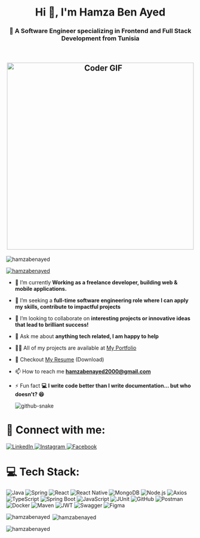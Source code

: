 <h1 align="center">Hi 👋, I'm Hamza Ben Ayed</h1>
<h3 align="center">🚀 A Software Engineer specializing in Frontend and Full Stack Development from Tunisia</h3>

<h2 align="center">
 <abc>
  <br>
    <img src="https://media.giphy.com/media/SWoSkN6DxTszqIKEqv/giphy.gif" alt="Coder GIF" width="500">
 </abc>
</h2> 
<p align="left"> <img src="https://komarev.com/ghpvc/?username=hamzabenayed&label=Profile%20views&color=0e75b6&style=flat" alt="hamzabenayed" /> </p>

<p align="left"> <a href="https://github.com/ryo-ma/github-profile-trophy"><img src="https://github-profile-trophy.vercel.app/?username=hamzabenayed" alt="hamzabenayed" /></a> </p>

- 🔭 I’m currently  **Working as a freelance developer, building web & mobile applications.**

- 👯 I’m seeking a **full-time software engineering role where I can apply my skills, contribute to impactful projects**
  
- 🤝 I’m looking to collaborate on **interesting projects or innovative ideas that lead to brilliant success!**
  
- 💬   Ask me about **anything tech related, I am happy to help**

- 👨‍💻 All of my projects are available at [My Portfolio](https://hamzabenayed.github.io/Portfolio---Hamza-Ben-Ayed/)

- 📄 Checkout [My Resume](Resume_Ben_Ayed_Hamza.pdf) (Download)
  
- 📫 How to reach me **hamzabenayed2000@gmail.com**
  
- ⚡ Fun fact **💻 I write code better than I write documentation... but who doesn't? 😆**

  <picture>
  <source media="(prefers-color-scheme: dark)" srcset="https://raw.githubusercontent.com/tobiasmeyhoefer/tobiasmeyhoefer/output/github-snake-dark.svg" />
  <source media="(prefers-color-scheme: light)" srcset="https://raw.githubusercontent.com/tobiasmeyhoefer/tobiasmeyhoefer/output/github-snake.svg" />
  <img alt="github-snake" src="https://raw.githubusercontent.com/tobiasmeyhoefer/tobiasmeyhoefer/output/github-snake.svg" />
</picture>

# 📱 Connect with me:
<p align="Left">
  
  <a href="https://www.linkedin.com/in/hamza-ben-ayed-307ab223b/" target="_blank">
    <img src="https://img.shields.io/badge/linkedin-%230077B5.svg?&style=for-the-badge&logo=linkedin&logoColor=white&color=071A2C" alt="LinkedIn"/>
  </a>
  <a href="https://www.instagram.com/ben_ayed_hamza/" target="_blank">
    <img src="https://img.shields.io/badge/instagram-%23E4405F.svg?&style=for-the-badge&logo=instagram&logoColor=white&color=071A2C" alt="Instagram"/>
  </a>
  
  <a href="https://www.facebook.com/hamzusssssss" target="_blank">
    <img src="https://img.shields.io/badge/facebook-%231877F2.svg?&style=for-the-badge&logo=facebook&logoColor=white&color=071A2C" alt="Facebook"/>
  </a>
</p>




# 💻 Tech Stack:
![Java](https://img.shields.io/badge/java-%23ED8B00.svg?style=for-the-badge&logo=openjdk&logoColor=white) ![Spring](https://img.shields.io/badge/spring-%2303E861.svg?style=for-the-badge&logo=spring&logoColor=white) ![React](https://img.shields.io/badge/react-%2320232a.svg?style=for-the-badge&logo=react&logoColor=%2361DAFB) ![React Native](https://img.shields.io/badge/React%20Native-%2320232a.svg?style=for-the-badge&logo=react&logoColor=%2361DAFB) ![MongoDB](https://img.shields.io/badge/MongoDB-%234ea94b.svg?style=for-the-badge&logo=mongodb&logoColor=white) ![Node.js](https://img.shields.io/badge/node.js-6DA55F?style=for-the-badge&logo=node.js&logoColor=white) ![Axios](https://img.shields.io/badge/axios-%23593d88.svg?style=for-the-badge&logo=axios&logoColor=white) ![TypeScript](https://img.shields.io/badge/typescript-%23007ACC.svg?style=for-the-badge&logo=typescript&logoColor=white) ![Spring Boot](https://img.shields.io/badge/spring%20boot-%236DB33F.svg?style=for-the-badge&logo=spring-boot&logoColor=white) ![JavaScript](https://img.shields.io/badge/javascript-%23F7DF1E.svg?style=for-the-badge&logo=javascript&logoColor=black) ![JUnit](https://img.shields.io/badge/junit-%232F6C6B.svg?style=for-the-badge&logo=junit&logoColor=white) ![GitHub](https://img.shields.io/badge/github-%23121011.svg?style=for-the-badge&logo=github&logoColor=white) ![Postman](https://img.shields.io/badge/postman-%23FF6C37.svg?style=for-the-badge&logo=postman&logoColor=white) ![Docker](https://img.shields.io/badge/docker-%230db7ed.svg?style=for-the-badge&logo=docker&logoColor=white) ![Maven](https://img.shields.io/badge/maven-%232C3E50.svg?style=for-the-badge&logo=apache-maven&logoColor=white) ![JWT](https://img.shields.io/badge/JWT-%23000000.svg?style=for-the-badge&logo=jwt&logoColor=white) ![Swagger](https://img.shields.io/badge/swagger-%23000D44.svg?style=for-the-badge&logo=swagger&logoColor=white) ![Figma](https://img.shields.io/badge/figma-%23F24E1E.svg?style=for-the-badge&logo=figma&logoColor=white)

<p><img align="left" src="https://github-readme-stats.vercel.app/api/top-langs?username=hamzabenayed&show_icons=true&locale=en&layout=compact" alt="hamzabenayed" /></p>

<p>&nbsp;<img align="center" src="https://github-readme-stats.vercel.app/api?username=hamzabenayed&show_icons=true&locale=en" alt="hamzabenayed" /></p>

<p><img align="center" src="https://github-readme-streak-stats.herokuapp.com/?user=hamzabenayed&" alt="hamzabenayed" /></p>
